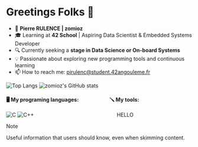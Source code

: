 # Greetings Folks 👋
- 👨 **Pierre RULENCE | zomioz**
- 🎓 Learning at **42 School** | Aspiring Data Scientist & Embedded Systems Developer
- 🔍 Currently seeking a **stage in Data Science or On-board Systems**
- 💡 Passionate about exploring new programming tools and continuous learning
- 📫 How to reach me: pirulenc@student.42angouleme.fr

![Top Langs](https://github-readme-stats.vercel.app/api/top-langs/?username=zomioz&layout=donut&theme=tokyonight) ![zomioz's GitHub stats](https://github-readme-stats.vercel.app/api?username=zomioz&show_icons=true&theme=tokyonight)


#### 🖥️ My programing languages: $~~~~~~~~~~~~~~~~~~~~~~~$ 🪛 My tools:
![C](https://img.icons8.com/color/36/c-programming.png)   ![C++](https://img.icons8.com/color/36/c-plus-plus-logo.png) $~~~~~~~~~~~~~~~~~~~~~~~~~~~~~~~~~~~~~~~~~~~~~~~~~~~~~~~$ HELLO



> [!NOTE]
> Useful information that users should know, even when skimming content.
<!--
**zomioz/zomioz** is a ✨ _special_ ✨ repository because its `README.md` (this file) appears on your GitHub profile.

Here are some ideas to get you started:

- 🔭 I’m currently working on ...
- 🌱 I’m currently learning ...
- 👯 I’m looking to collaborate on ...
- 🤔 I’m looking for help with ...
- 💬 Ask me about ...
- 📫 How to reach me: ...
- 😄 Pronouns: ...
- ⚡ Fun fact: ...
-->
